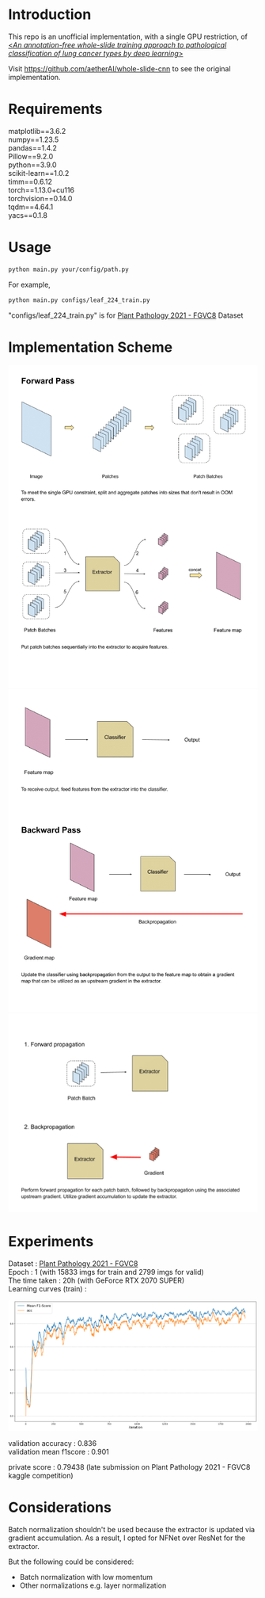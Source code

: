 # Introduction
This repo is an unofficial implementation, with a single GPU restriction, of [<*An annotation-free whole-slide training approach to pathological classification of lung cancer types by deep learning*>](https://www.nature.com/articles/s41467-021-21467-y)
  
Visit https://github.com/aetherAI/whole-slide-cnn to see the original implementation. 



# Requirements
matplotlib==3.6.2  
numpy==1.23.5  
pandas==1.4.2  
Pillow==9.2.0  
python==3.9.0  
scikit-learn==1.0.2  
timm==0.6.12  
torch==1.13.0+cu116  
torchvision==0.14.0  
tqdm==4.64.1  
yacs==0.1.8  



# Usage

```bash
python main.py your/config/path.py
```

For example,
```bash
python main.py configs/leaf_224_train.py
```
"configs/leaf_224_train.py" is for [Plant Pathology 2021 - FGVC8](https://www.kaggle.com/competitions/plant-pathology-2021-fgvc8/data) Dataset


# Implementation Scheme

![My Image](figures/MyWSI%20implementation-1.png)
![My Image](figures/MyWSI%20implementation-2.png)
![My Image](figures/MyWSI%20implementation-3.jpg)



# Experiments

Dataset : [Plant Pathology 2021 - FGVC8](https://www.kaggle.com/competitions/plant-pathology-2021-fgvc8/data)  
Epoch : 1 (with 15833 imgs for train and 2799 imgs for valid)  
The time taken : 20h (with GeForce RTX 2070 SUPER)  
Learning curves (train) :

![My Image](figures/Experiment.png)

validation accuracy : 0.836  
validation mean f1score : 0.901  
  
private score : 0.79438 (late submission on Plant Pathology 2021 - FGVC8 kaggle competition)



# Considerations

Batch normalization shouldn't be used because the extractor is updated via gradient accumulation. As a result, I opted for NFNet over ResNet for the extractor.

But the following could be considered:  
* Batch normalization with low momentum  
* Other normalizations e.g. layer normalization

